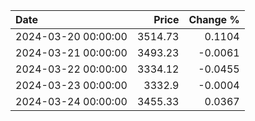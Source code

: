 | Date                |   Price |   Change % |
|:--------------------|--------:|-----------:|
| 2024-03-20 00:00:00 | 3514.73 |     0.1104 |
| 2024-03-21 00:00:00 | 3493.23 |    -0.0061 |
| 2024-03-22 00:00:00 | 3334.12 |    -0.0455 |
| 2024-03-23 00:00:00 | 3332.9  |    -0.0004 |
| 2024-03-24 00:00:00 | 3455.33 |     0.0367 |